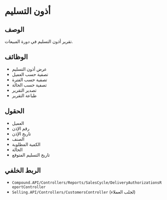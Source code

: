 # أذون التسليم

## الوصف
تقرير أذون التسليم في دورة المبيعات.

## الوظائف
- عرض أذون التسليم
- تصفية حسب العميل
- تصفية حسب الفترة
- تصفية حسب الحالة
- تصدير التقرير
- طباعة التقرير

## الحقول
- العميل
- رقم الإذن
- تاريخ الإذن
- الصنف
- الكمية المطلوبة
- الحالة
- تاريخ التسليم المتوقع

## الربط الخلفي
- `Compound.API/Controllers/Reports/SalesCycle/DeliveryAuthorizationsReportController`
- `Selling.API/Controllers/CustomersController` (لجلب العملاء)
